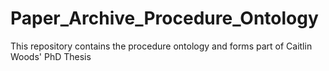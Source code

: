 # Paper_Archive_Procedure_Ontology
This repository contains the procedure ontology and forms part of Caitlin Woods' PhD Thesis
